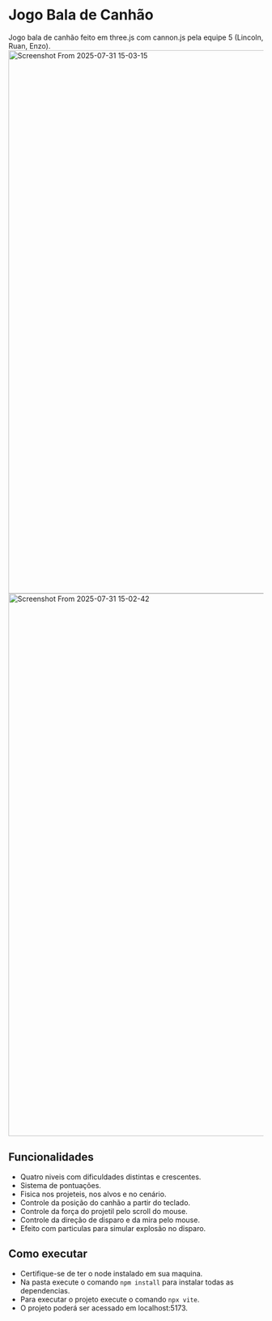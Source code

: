 # Jogo Bala de Canhão

Jogo bala de canhão feito em three.js com cannon.js pela equipe 5 (Lincoln, Ruan, Enzo).
<img width="1867" height="1073" alt="Screenshot From 2025-07-31 15-03-15" src="https://github.com/user-attachments/assets/2e75a509-5c02-46e9-8f1d-c43f456e0a95" />
<img width="1867" height="1072" alt="Screenshot From 2025-07-31 15-02-42" src="https://github.com/user-attachments/assets/d6eefb7a-2351-40d0-be10-6d85b00ed1f3" />

## Funcionalidades

- Quatro niveis com dificuldades distintas e crescentes.
- Sistema de pontuações.
- Fisica nos projeteis, nos alvos e no cenário.
- Controle da posição do canhão a partir do teclado.
- Controle da força do projetil pelo scroll do mouse.
- Controle da direção de disparo e da mira pelo mouse.
- Efeito com particulas para simular explosão no disparo.

## Como executar
- Certifique-se de ter o node instalado em sua maquina.
- Na pasta execute o comando ``npm install`` para instalar todas as dependencias.
- Para executar o projeto execute o comando ``npx vite``.
- O projeto poderá ser acessado em localhost:5173.
